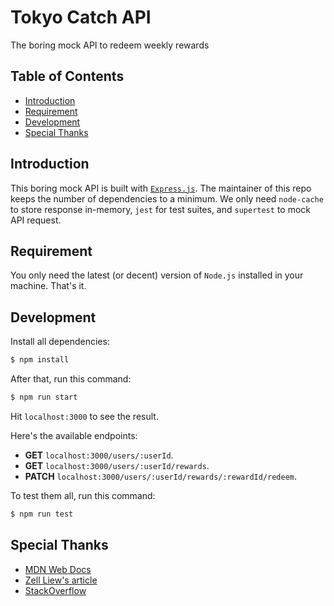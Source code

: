 # Tokyo Catch API
The boring mock API to redeem weekly rewards

## Table of Contents
- [Introduction](#introduction)
- [Requirement](#requirement)
- [Development](#development)
- [Special Thanks](#special-thanks)

## Introduction

This boring mock API is built with [`Express.js`](https://expressjs.com/). The maintainer of this repo keeps the number of dependencies to a minimum. We only need `node-cache` to store response in-memory, `jest` for test suites, and `supertest` to mock API request. 

## Requirement
You only need the latest (or decent) version of `Node.js` installed in your machine. That's it.

## Development
Install all dependencies:

```sh
$ npm install
```

After that, run this command:

```sh
$ npm run start
```

Hit `localhost:3000` to see the result.

Here's the available endpoints:
- **GET** `localhost:3000/users/:userId`.
- **GET** `localhost:3000/users/:userId/rewards`.
- **PATCH** `localhost:3000/users/:userId/rewards/:rewardId/redeem`.

To test them all, run this command:

```sh
$ npm run test
```

## Special Thanks
- [MDN Web Docs](https://developer.mozilla.org/en-US/)
- [Zell Liew's article](https://css-tricks.com/everything-you-need-to-know-about-date-in-javascript/)
- [StackOverflow](https://stackoverflow.com/questions/25260818/rest-with-express-js-nested-router)